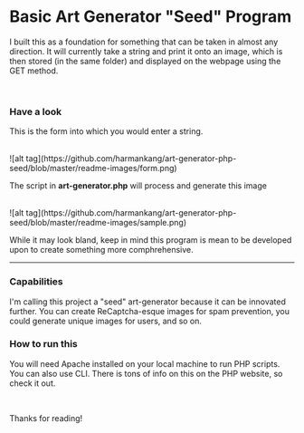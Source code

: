 
<h1>Basic Art Generator "Seed" Program</h1>
<p>I built this as a foundation for something that can be taken in almost any direction. It will currently take a string and print it onto an image, which is then stored (in the same folder) and displayed on the webpage using the GET method.</p>

<br>

<h3>Have a look</h3>
<p>This is the form into which you would enter a string.</p>
<br>
![alt tag](https://github.com/harmankang/art-generator-php-seed/blob/master/readme-images/form.png)
<br>
<p>The script in <b>art-generator.php</b> will process and generate this image</p>
<br>
![alt tag](https://github.com/harmankang/art-generator-php-seed/blob/master/readme-images/sample.png)
<p>While it may look bland, keep in mind this program is mean to be developed upon to create something more comphrehensive.</p>
<hr>

<h3>Capabilities</h3>
<p>I'm calling this project a "seed" art-generator because it can be innovated further. You can create ReCaptcha-esque images for spam prevention, you could generate unique images for users, and so on.</p>

<h3>How to run this</h3>
<p>You will need Apache installed on your local machine to run PHP scripts. You can also use CLI. There is tons of info on this on the PHP website, so check it out.</p>
<br>
<p>Thanks for reading!</p>











